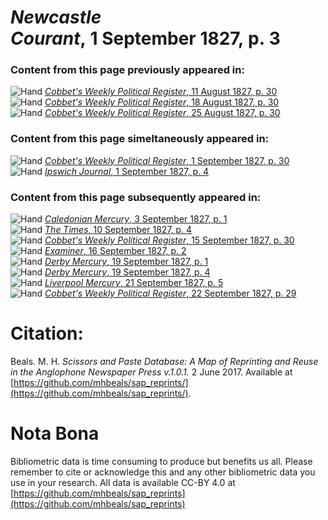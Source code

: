 # *Newcastle Courant*, 1 September 1827, p. 3  
  
### Content from this page previously appeared in:  
![Hand](http://scissorsandpaste.net/wp-content/uploads/2017/06/smallhandpointer.png) [*Cobbet's Weekly Political Register*, 11 August 1827, p. 30](https://mhbeals.github.io/sap_html/Cobbet's-Weekly-Political-Register/Cobbet's-Weekly-Political-Register-11-August-1827-p-30)  
![Hand](http://scissorsandpaste.net/wp-content/uploads/2017/06/smallhandpointer.png) [*Cobbet's Weekly Political Register*, 18 August 1827, p. 30](https://mhbeals.github.io/sap_html/Cobbet's-Weekly-Political-Register/Cobbet's-Weekly-Political-Register-18-August-1827-p-30)  
![Hand](http://scissorsandpaste.net/wp-content/uploads/2017/06/smallhandpointer.png) [*Cobbet's Weekly Political Register*, 25 August 1827, p. 30](https://mhbeals.github.io/sap_html/Cobbet's-Weekly-Political-Register/Cobbet's-Weekly-Political-Register-25-August-1827-p-30)  
  
### Content from this page simeltaneously appeared in:  
![Hand](http://scissorsandpaste.net/wp-content/uploads/2017/06/smallhandpointer.png) [*Cobbet's Weekly Political Register*, 1 September 1827, p. 30](https://mhbeals.github.io/sap_html/Cobbet's-Weekly-Political-Register/Cobbet's-Weekly-Political-Register-1-September-1827-p-30)  
![Hand](http://scissorsandpaste.net/wp-content/uploads/2017/06/smallhandpointer.png) [*Ipswich Journal*, 1 September 1827, p. 4](https://mhbeals.github.io/sap_html/Ipswich-Journal/Ipswich-Journal-1-September-1827-p-4)  
  
### Content from this page subsequently appeared in:  
![Hand](http://scissorsandpaste.net/wp-content/uploads/2017/06/smallhandpointer.png) [*Caledonian Mercury*, 3 September 1827, p. 1](https://mhbeals.github.io/sap_html/Caledonian-Mercury/Caledonian-Mercury-3-September-1827-p-1)  
![Hand](http://scissorsandpaste.net/wp-content/uploads/2017/06/smallhandpointer.png) [*The Times*, 10 September 1827, p. 4](https://mhbeals.github.io/sap_html/The-Times/The-Times-10-September-1827-p-4)  
![Hand](http://scissorsandpaste.net/wp-content/uploads/2017/06/smallhandpointer.png) [*Cobbet's Weekly Political Register*, 15 September 1827, p. 30](https://mhbeals.github.io/sap_html/Cobbet's-Weekly-Political-Register/Cobbet's-Weekly-Political-Register-15-September-1827-p-30)  
![Hand](http://scissorsandpaste.net/wp-content/uploads/2017/06/smallhandpointer.png) [*Examiner*, 16 September 1827, p. 2](https://mhbeals.github.io/sap_html/Examiner/Examiner-16-September-1827-p-2)  
![Hand](http://scissorsandpaste.net/wp-content/uploads/2017/06/smallhandpointer.png) [*Derby Mercury*, 19 September 1827, p. 1](https://mhbeals.github.io/sap_html/Derby-Mercury/Derby-Mercury-19-September-1827-p-1)  
![Hand](http://scissorsandpaste.net/wp-content/uploads/2017/06/smallhandpointer.png) [*Derby Mercury*, 19 September 1827, p. 4](https://mhbeals.github.io/sap_html/Derby-Mercury/Derby-Mercury-19-September-1827-p-4)  
![Hand](http://scissorsandpaste.net/wp-content/uploads/2017/06/smallhandpointer.png) [*Liverpool Mercury*, 21 September 1827, p. 5](https://mhbeals.github.io/sap_html/Liverpool-Mercury/Liverpool-Mercury-21-September-1827-p-5)  
![Hand](http://scissorsandpaste.net/wp-content/uploads/2017/06/smallhandpointer.png) [*Cobbet's Weekly Political Register*, 22 September 1827, p. 29](https://mhbeals.github.io/sap_html/Cobbet's-Weekly-Political-Register/Cobbet's-Weekly-Political-Register-22-September-1827-p-29)  


# Citation: 

Beals. M. H. *Scissors and Paste Database: A Map of Reprinting and Reuse in the Anglophone Newspaper Press v.1.0.1.* 2 June 2017. Available at [https://github.com/mhbeals/sap_reprints/](https://github.com/mhbeals/sap_reprints/). 

# Nota Bona

Bibliometric data is time consuming to produce but benefits us all. Please remember to cite or acknowledge this and any other bibliometric data you use in your research. All data is available CC-BY 4.0 at [https://github.com/mhbeals/sap_reprints](https://github.com/mhbeals/sap_reprints)